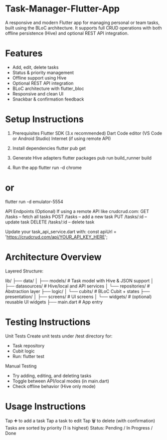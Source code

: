 # Task-Manager-Flutter-App
A responsive and modern Flutter app for managing personal or team tasks, built using the BLoC architecture. It supports full CRUD operations with both offline persistence (Hive) and optional REST API integration.

# Features
- Add, edit, delete tasks
- Status & priority management
- Offline support using Hive
- Optional REST API integration
- BLoC architecture with flutter_bloc
- Responsive and clean UI
- Snackbar & confirmation feedback

# Setup Instructions

1. Prerequisites
Flutter SDK (3.x recommended)
Dart
Code editor (VS Code or Android Studio)
Internet (if using remote API)

2. Install dependencies
flutter pub get

3. Generate Hive adapters
flutter packages pub run build_runner build

4. Run the app
flutter run -d chrome
# or
flutter run -d emulator-5554

API Endpoints (Optional)
If using a remote API like crudcrud.com:
GET /tasks – fetch all tasks
POST /tasks – add a new task
PUT /tasks/:id – update task
DELETE /tasks/:id – delete task

Update your task_api_service.dart with:
const apiUrl = 'https://crudcrud.com/api/YOUR_API_KEY_HERE';

# Architecture Overview
Layered Structure:

lib/
├── data/
│   ├── models/           # Task model with Hive & JSON support
│   ├── datasources/      # Hive/local and API services
│   └── repositories/     # Abstraction layer
├── logic/
│   └── cubits/           # BLoC Cubit + states
├── presentation/
│   ├── screens/          # UI screens
│   └── widgets/          # (optional) reusable UI widgets
├── main.dart             # App entry

# Testing Instructions
Unit Tests
Create unit tests under /test directory for:
- Task repository
- Cubit logic
- Run:
flutter test

Manual Testing
- Try adding, editing, and deleting tasks
- Toggle between API/local modes (in main.dart)
- Check offline behavior (Hive only mode)

# Usage Instructions
Tap ➕ to add a task
Tap a task to edit
Tap 🗑️ to delete (with confirmation)
Tasks are sorted by priority (1 is highest)
Status: Pending / In Progress / Done
